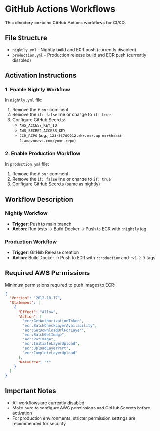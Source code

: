 # GitHub Actions Workflows

This directory contains GitHub Actions workflows for CI/CD.

## File Structure

- `nightly.yml` - Nightly build and ECR push (currently disabled)
- `production.yml` - Production release build and ECR push (currently disabled)

## Activation Instructions

### 1. Enable Nightly Workflow

In `nightly.yml` file:
1. Remove the `# on:` comment
2. Remove the `if: false` line or change to `if: true`
3. Configure GitHub Secrets:
   - `AWS_ACCESS_KEY_ID`
   - `AWS_SECRET_ACCESS_KEY`
   - `ECR_REPO` (e.g., `123456789012.dkr.ecr.ap-northeast-2.amazonaws.com/your-repo`)

### 2. Enable Production Workflow

In `production.yml` file:
1. Remove the `# on:` comment
2. Remove the `if: false` line or change to `if: true`
3. Configure GitHub Secrets (same as nightly)

## Workflow Description

### Nightly Workflow
- **Trigger**: Push to main branch
- **Action**: Run tests → Build Docker → Push to ECR with `:nightly` tag

### Production Workflow
- **Trigger**: GitHub Release creation
- **Action**: Build Docker → Push to ECR with `:production` and `:v1.2.3` tags

## Required AWS Permissions

Minimum permissions required to push images to ECR:
```json
{
  "Version": "2012-10-17",
  "Statement": [
    {
      "Effect": "Allow",
      "Action": [
        "ecr:GetAuthorizationToken",
        "ecr:BatchCheckLayerAvailability",
        "ecr:GetDownloadUrlForLayer",
        "ecr:BatchGetImage",
        "ecr:PutImage",
        "ecr:InitiateLayerUpload",
        "ecr:UploadLayerPart",
        "ecr:CompleteLayerUpload"
      ],
      "Resource": "*"
    }
  ]
}
```

## Important Notes

- All workflows are currently disabled
- Make sure to configure AWS permissions and GitHub Secrets before activation
- For production environments, stricter permission settings are recommended for security